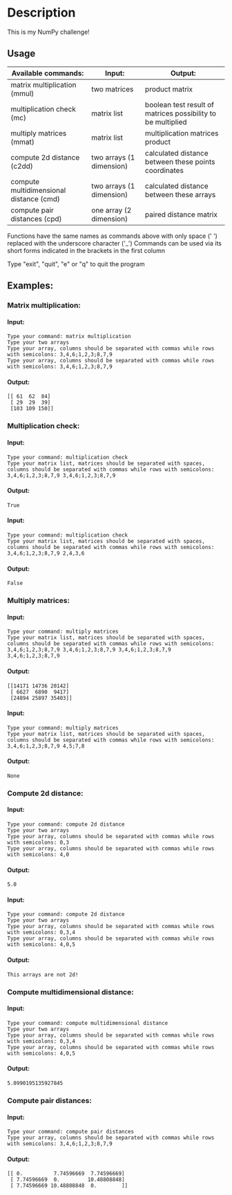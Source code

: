 # Description

This is my NumPy challenge!

## Usage

Available commands: | Input: | Output:
------------ | ------------- | -------------
matrix multiplication (mmul) | two matrices | product matrix
multiplication check (mc) | matrix list | boolean test result of matrices possibility to be multiplied
multiply matrices (mmat) | matrix list | multiplication matrices product
compute 2d distance (c2dd) | two arrays (1 dimension) | calculated distance between these points coordinates
compute multidimensional distance (cmd) | two arrays (1 dimension) | calculated distance between these arrays
compute pair distances (cpd) | one array (2 dimension) | paired distance matrix


Functions have the same names as commands above with only space (' ') replaced with the underscore character ('_')
Commands can be used via its short forms indicated in the brackets in the first column

Type "exit", "quit", "e" or "q" to quit the program

## Examples:

### Matrix multiplication:

#### Input:
```
Type your command: matrix multiplication
Type your two arrays
Type your array, columns should be separated with commas while rows with semicolons: 3,4,6;1,2,3;8,7,9
Type your array, columns should be separated with commas while rows with semicolons: 3,4,6;1,2,3;8,7,9
```

#### Output:
```
[[ 61  62  84]
 [ 29  29  39]
 [103 109 150]]
```

### Multiplication check:

#### Input:
```
Type your command: multiplication check
Type your matrix list, matrices should be separated with spaces, columns should be separated with commas while rows with semicolons: 3,4,6;1,2,3;8,7,9 3,4,6;1,2,3;8,7,9
```

#### Output:
```
True
```

#### Input:
```
Type your command: multiplication check
Type your matrix list, matrices should be separated with spaces, columns should be separated with commas while rows with semicolons: 3,4,6;1,2,3;8,7,9 2,4,3,6
```

#### Output:
```
False
```

### Multiply matrices:

#### Input:
```
Type your command: multiply matrices
Type your matrix list, matrices should be separated with spaces, columns should be separated with commas while rows with semicolons: 3,4,6;1,2,3;8,7,9 3,4,6;1,2,3;8,7,9 3,4,6;1,2,3;8,7,9 3,4,6;1,2,3;8,7,9
```

#### Output:
```
[[14171 14736 20142]
 [ 6627  6890  9417]
 [24894 25897 35403]]
```

#### Input:
```
Type your command: multiply matrices
Type your matrix list, matrices should be separated with spaces, columns should be separated with commas while rows with semicolons: 3,4,6;1,2,3;8,7,9 4,5;7,8
```

#### Output:
```
None
```

### Compute 2d distance:

#### Input:
```
Type your command: compute 2d distance
Type your two arrays
Type your array, columns should be separated with commas while rows with semicolons: 0,3
Type your array, columns should be separated with commas while rows with semicolons: 4,0
```

#### Output:
```
5.0
```

#### Input:
```
Type your command: compute 2d distance
Type your two arrays
Type your array, columns should be separated with commas while rows with semicolons: 0,3,4
Type your array, columns should be separated with commas while rows with semicolons: 4,0,5
```

#### Output:
```
This arrays are not 2d!
```

### Compute multidimensional distance:

#### Input:
```
Type your command: compute multidimensional distance
Type your two arrays
Type your array, columns should be separated with commas while rows with semicolons: 0,3,4
Type your array, columns should be separated with commas while rows with semicolons: 4,0,5
```

#### Output:
```
5.0990195135927845
```

### Compute pair distances:

#### Input:
```
Type your command: compute pair distances
Type your array, columns should be separated with commas while rows with semicolons: 3,4,6;1,2,3;8,7,9
```

#### Output:
```
[[ 0.          7.74596669  7.74596669]
 [ 7.74596669  0.         10.48808848]
 [ 7.74596669 10.48808848  0.        ]]
```
